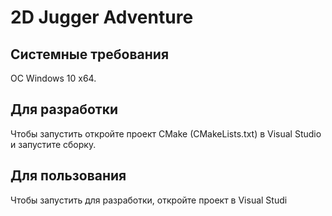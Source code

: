 # 2D Jugger Adventure
## Системные требования
OC Windows 10 x64.
## Для разработки
Чтобы запустить откройте проект CMake (CMakeLists.txt) в Visual Studio и запустите сборку.
## Для пользования
Чтобы запустить для разработки, откройте проект в Visual Studi 

